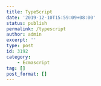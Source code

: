 ```yaml
---
title: TypeScript
date: '2019-12-10T15:59:09+08:00'
status: publish
permalink: /typescript
author: admin
excerpt: ''
type: post
id: 3192
category:
    - Ecmascript
tag: []
post_format: []
---
```

<!DOCTYPE html PUBLIC "-//W3C//DTD HTML 4.0 Transitional//EN" "http://www.w3.org/TR/REC-html40/loose.dtd">
<?xml encoding="UTF-8">
